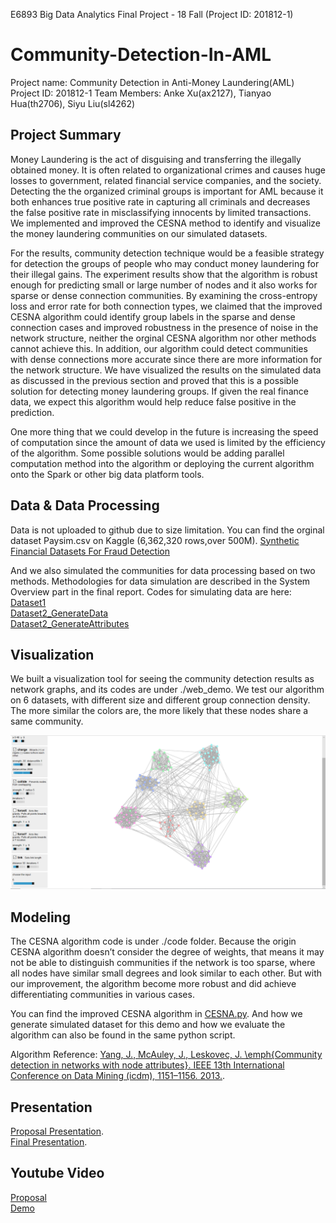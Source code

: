 E6893 Big Data Analytics Final Project - 18 Fall (Project ID: 201812-1)

# Community-Detection-In-AML
Project name: Community Detection in Anti-Money Laundering(AML)
Project ID: 201812-1 
Team Members: Anke Xu(ax2127),  Tianyao Hua(th2706),  Siyu Liu(sl4262)

## Project Summary
Money Laundering is the act of disguising and transferring the illegally obtained money. It is often related to organizational crimes and causes huge losses to government, related financial service companies, and the society. Detecting the the organized criminal groups is important for AML because it both enhances true positive rate in capturing all criminals and decreases the false positive rate in misclassifying innocents by limited transactions. We implemented and improved the CESNA method to identify and visualize the money laundering communities on our simulated datasets.

For the results, community detection technique would be a feasible strategy for detection the groups of people who may conduct money laundering for their illegal gains. The experiment results show that the algorithm is robust enough for predicting small or large number of nodes and it also works for sparse or dense connection communities. By examining the cross-entropy loss and error rate for both connection types, we claimed that the improved CESNA algorithm could identify group labels in the sparse and dense connection cases and improved robustness in the presence of noise in the network structure, neither the orginal CESNA algorithm nor other methods cannot achieve this. In addition, our algorithm could detect communities with dense connections more accurate since there are more information for the network structure. We have visualized the results on the simulated data as discussed in the previous section and proved that this is a possible solution for detecting money laundering groups. If given the real finance data, we expect this algorithm would help reduce false positive in the prediction. 

One more thing that we could develop in the future is increasing the speed of computation since the amount of data we used is limited by the efficiency of the algorithm. Some possible solutions would be adding parallel computation method into the algorithm or deploying the current algorithm onto the Spark or other big data platform tools.


## Data & Data Processing
Data is not uploaded to github due to size limitation. You can find the orginal dataset Paysim.csv on Kaggle (6,362,320 rows,over 500M).
[Synthetic Financial Datasets For Fraud Detection](https://www.kaggle.com/ntnu-testimon/paysim1)

And we also simulated the communities for data processing based on two methods. Methodologies for data simulation are described in the System Overview part in the final report. Codes for simulating data are here: <br />
[Dataset1](https://github.com/Sapphirine/Community-Detection-In-AML/data/Paysim_Simulating.ipynb) <br />
[Dataset2_GenerateData](https://github.com/Sapphirine/Community-Detection-In-AML/data/generate_data.py) <br />
[Dataset2_GenerateAttributes](https://github.com/Sapphirine/Community-Detection-In-AML/data/attributes.py)

## Visualization
We built a visualization tool for seeing the community detection results as network graphs, and its codes are under ./web_demo. 
We test our algorithm on 6 datasets, with different size and different group connection density. 
The more similar the colors are, the more likely that these nodes share a same community.

![Example: Community Detection Demo](web_demo/6.PNG)

## Modeling
The CESNA algorithm code is under ./code folder. Because the origin CESNA algorithm doesn’t consider the degree of weights, that means it may not be able to distinguish communities if the network is too sparse, where all nodes have similar small degrees and look similar to each other. But with our improvement, the algorithm become more robust and did achieve differentiating communities in various cases.

You can find the improved CESNA algorithm in [CESNA.py](https://github.com/Sapphirine/Community-Detection-In-AML/code/CESNA.py). And how we generate simulated dataset for this demo and how we evaluate the algorithm can also be found in the same python script.

Algorithm Reference:
[Yang, J., McAuley, J.,  Leskovec, J. \emph{Community detection in networks with node attributes}. IEEE 13th International Conference on Data Mining (icdm), 1151–1156. 2013.](https://github.com/Sapphirine/Community-Detection-In-AML/doc/cesna-icdm13.pdf).

## Presentation
[Proposal Presentation](https://github.com/Sapphirine/Community-Detection-In-AML/doc/BigData_Final_Project_Proposal.pdf). <br />
[Final Presentation](https://github.com/Sapphirine/Community-Detection-In-AML/doc/BigData_Final_Project.pdf).

## Youtube Video
[Proposal](https://www.youtube.com/watch?v=v8HZH7oLGQg) <br />
[Demo](https://www.youtube.com/watch?v=k0SItZ1MW-c)

